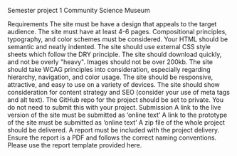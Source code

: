 Semester project 1
Community Science Museum

Requirements
The site must be have a design that appeals to the target audience.
The site must have at least 4-6 pages.
Compositional principles, typography, and color schemes must be considered.
Your HTML should be semantic and neatly indented.
The site should use external CSS style sheets which follow the DRY principle.
The site should download quickly, and not be overly "heavy". Images should not be over 200kb.
The site should take WCAG principles into consideration, especially regarding hierarchy, navigation, and color usage.
The site should be responsive, attractive, and easy to use on a variety of devices.
The site should show consideration for content strategy and SEO (consider your use of meta tags and alt text).
The GitHub repo for the project should be set to private. You do not need to submit this with your project.
Submission
A link to the live version of the site must be submitted as ‘online text’
A link to the prototype of the site must be submitted as ‘online text’
A zip file of the whole project should be delivered.
A report must be included with the project delivery. Ensure the report is a PDF and follows the correct naming conventions. Please use the report template provided here.
